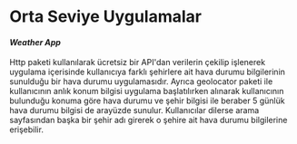 # Orta Seviye Uygulamalar

#### *Weather App*
Http paketi kullanılarak ücretsiz bir API'dan verilerin çekilip işlenerek uygulama içerisinde kullanıcıya farklı şehirlere ait hava durumu bilgilerinin sunulduğu bir hava durumu uygulamasıdır. Ayrıca geolocator paketi ile kullanıcının anlık konum bilgisi uygulama başlatılırken alınarak kullanıcının bulunduğu konuma göre hava durumu ve şehir bilgisi ile beraber 5 günlük hava durumu bilgisi de arayüzde sunulur. Kullanıcılar dilerse arama sayfasından başka bir şehir adı girerek o şehire ait hava durumu bilgilerine erişebilir.
